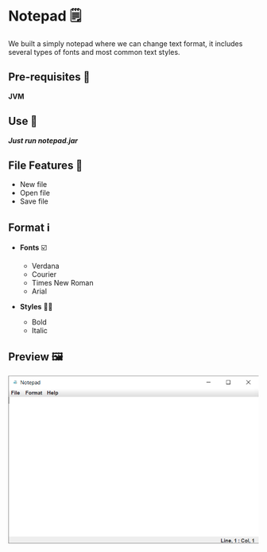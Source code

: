 # Notepad 🗒️

We built a simply notepad where we can change text format, it includes several types of fonts and most common text styles.

## Pre-requisites 📔

 **JVM**

## Use 🏃

  ***Just run notepad.jar***
  

## File Features 📁

  - New file
  - Open file
  - Save file
  
## Format ℹ️
  
  - **Fonts** ☑️
    - Verdana
    - Courier
    - Times New Roman
    - Arial
    
    
  - **Styles** 🧑‍🎨
    - Bold
    - Italic

## Preview 🖼️

![Preview](/img/preview.png)
